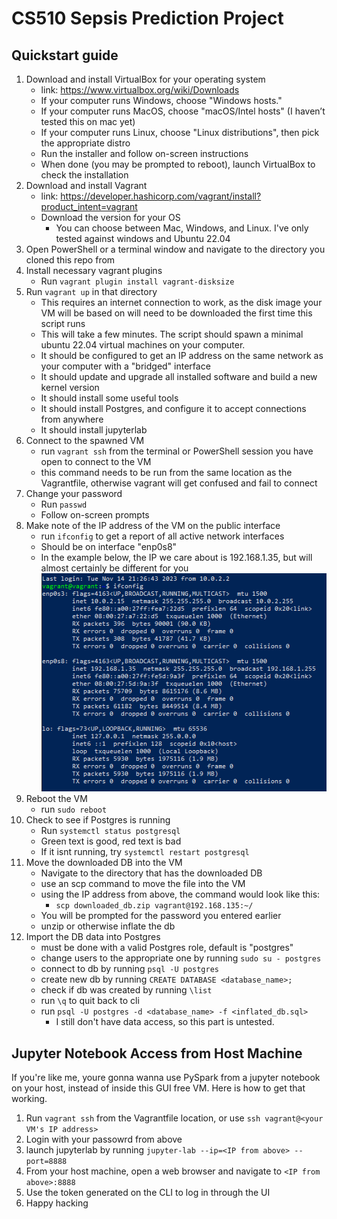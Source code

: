 # CS510 Sepsis Prediction Project

## Quickstart guide

1. Download and install VirtualBox for your operating system
    - link: https://www.virtualbox.org/wiki/Downloads
    - If your computer runs Windows, choose "Windows hosts."
    - If your computer runs MacOS, choose "macOS/Intel hosts" (I haven’t tested this on mac yet)
    - If your computer runs Linux, choose "Linux distributions", then pick the appropriate distro
    - Run the installer and follow on-screen instructions
    - When done (you may be prompted to reboot), launch VirtualBox to check the installation
2. Download and install Vagrant
    - link: https://developer.hashicorp.com/vagrant/install?product_intent=vagrant
    - Download the version for your OS
        - You can choose between Mac, Windows, and Linux. I've only tested against windows and Ubuntu 22.04
3. Open PowerShell or a terminal window and navigate to the directory you cloned this repo from
4. Install necessary vagrant plugins
    - Run `vagrant plugin install vagrant-disksize`
5. Run `vagrant up` in that directory
    - This requires an internet connection to work, as the disk image your VM will be based on will need to be downloaded the first time this script runs
    - This will take a few minutes. The script should spawn a minimal ubuntu 22.04 virtual machines on your computer. 
    - It should be configured to get an IP address on the same network as your computer with a "bridged" interface
    - It should update and upgrade all installed software and build a new kernel version
    - It should install some useful tools
    - It should install Postgres, and configure it to accept connections from anywhere
    - It should install jupyterlab
6. Connect to the spawned VM
    - run `vagrant ssh` from the terminal or PowerShell session you have open to connect to the VM
    - this command needs to be run from the same location as the Vagrantfile, otherwise vagrant will get confused and fail to connect
7. Change your password 
    - Run `passwd` 
    - Follow on-screen prompts
8. Make note of the IP address of the VM on the public interface
    - run `ifconfig` to get a report of all active network interfaces
    - Should be on interface "enp0s8"
    - In the example below, the IP we care about is 192.168.1.35, but will almost certainly be different for you
![alt text](network_interfaces.PNG)
9. Reboot the VM
    - run `sudo reboot`
10. Check to see if Postgres is running
    - Run `systemctl status postgresql`
    - Green text is good, red text is bad
    - If it isnt running, try `systemctl restart postgresql`
11. Move the downloaded DB into the VM
    - Navigate to the directory that has the downloaded DB
    - use an scp command to move the file into the VM
    - using the IP address from above, the command would look like this:
        - `scp downloaded_db.zip vagrant@192.168.135:~/`
    - You will be prompted for the password you entered earlier
    - unzip or otherwise inflate the db 
12. Import the DB data into Postgres
    - must be done with a valid Postgres role, default is "postgres"
    - change users to the appropriate one by running `sudo su - postgres`
    - connect to db by running `psql -U postgres`
    - create new db by running `CREATE DATABASE <database_name>;`
    - check if db was created by running `\list`
    - run `\q` to quit back to cli
    - run `psql -U postgres -d <database_name> -f <inflated_db.sql>`
        - I still don't have data access, so this part is untested.

## Jupyter Notebook Access from Host Machine

If you're like me, youre gonna wanna use PySpark from a jupyter notebook on your host, instead of inside this GUI free VM. Here is how to get that working.

1. Run `vagrant ssh` from the Vagrantfile location, or use `ssh vagrant@<your VM's IP address>`
2. Login with your passowrd from above
3. launch jupyterlab by running `jupyter-lab --ip=<IP from above> --port=8888`
4. From your host machine, open a web browser and navigate to `<IP from above>:8888`
5. Use the token generated on the CLI to log in through the UI
6. Happy hacking









